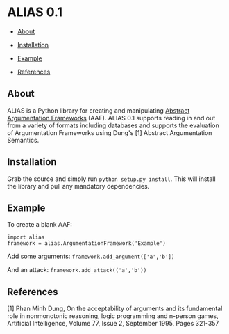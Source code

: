 # ALIAS 0.1

* [About](#about)

* [Installation](#installation)

* [Example](#example)

* [References](#references)

## About
ALIAS is a Python library for creating and manipulating [Abstract Argumentation Frameworks](https://en.wikipedia.org/wiki/Argumentation_framework) (AAF).  ALIAS 0.1 supports reading in and out from a variety of formats including databases and supports the evaluation of Argumentation Frameworks using Dung's [1] Abstract Argumentation Semantics.  

## Installation
Grab the source and simply run `python setup.py install`.  This will install the library and pull any mandatory dependencies.

## Example
To create a blank AAF:
```
import alias
framework = alias.ArgumentationFramework('Example')
```
Add some arguments:
`framework.add_argument(['a','b'])`

And an attack:
`framework.add_attack(('a','b'))`

## References
[1] Phan Minh Dung, On the acceptability of arguments and its fundamental role in nonmonotonic reasoning, logic programming and n-person games, Artificial Intelligence, Volume 77, Issue 2, September 1995, Pages 321-357   